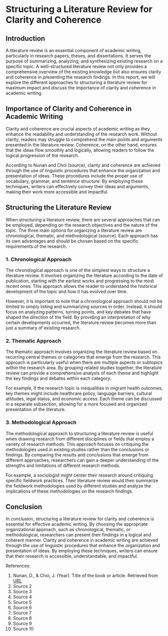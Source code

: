 # Structuring a Literature Review for Clarity and Coherence

## Introduction

A literature review is an essential component of academic writing, particularly in research papers, theses, and dissertations. It serves the purpose of summarizing, analyzing, and synthesizing existing research on a specific topic. A well-structured literature review not only provides a comprehensive overview of the existing knowledge but also ensures clarity and coherence in presenting the research findings. In this report, we will explore the different approaches to structuring a literature review for maximum impact and discuss the importance of clarity and coherence in academic writing.

## Importance of Clarity and Coherence in Academic Writing

Clarity and coherence are crucial aspects of academic writing as they enhance the readability and understanding of the research work. Without clarity, readers may struggle to comprehend the main points and arguments presented in the literature review. Coherence, on the other hand, ensures that the ideas flow smoothly and logically, allowing readers to follow the logical progression of the research.

According to Nunan and Choi (source), clarity and coherence are achieved through the use of linguistic procedures that enhance the organization and presentation of ideas. These procedures include the proper use of vocabulary, grammar, and sentence structure. By employing these techniques, writers can effectively convey their ideas and arguments, making their work more accessible and impactful.

## Structuring the Literature Review

When structuring a literature review, there are several approaches that can be employed, depending on the research objectives and the nature of the topic. The three main options for organizing a literature review are chronological, thematic, and methodological (source). Each approach has its own advantages and should be chosen based on the specific requirements of the research.

### 1. Chronological Approach

The chronological approach is one of the simplest ways to structure a literature review. It involves organizing the literature according to the date of publication, starting with the earliest works and progressing to the most recent ones. This approach allows the reader to understand the historical development of the topic and how it has evolved over time.

However, it is important to note that a chronological approach should not be limited to simply listing and summarizing sources in order. Instead, it should focus on analyzing patterns, turning points, and key debates that have shaped the direction of the field. By providing an interpretation of why certain developments occurred, the literature review becomes more than just a summary of existing research.

### 2. Thematic Approach

The thematic approach involves organizing the literature review based on recurring central themes or categories that emerge from the research. This approach is particularly useful when there are multiple aspects or subtopics within the research area. By grouping related studies together, the literature review can provide a comprehensive analysis of each theme and highlight the key findings and debates within each category.

For example, if the research topic is inequalities in migrant health outcomes, key themes might include healthcare policy, language barriers, cultural attitudes, legal status, and economic access. Each theme can be discussed in a separate subsection, allowing for a more focused and organized presentation of the literature.

### 3. Methodological Approach

The methodological approach to structuring a literature review is useful when drawing research from different disciplines or fields that employ a variety of research methods. This approach focuses on critiquing the methodologies used in existing studies rather than the conclusions or findings. By comparing the results and conclusions that emerge from different approaches, researchers can gain a deeper understanding of the strengths and limitations of different research methods.

For example, a sociologist might center their research around critiquing specific fieldwork practices. Their literature review would then summarize the fieldwork methodologies used by different studies and analyze the implications of these methodologies on the research findings.

## Conclusion

In conclusion, structuring a literature review for clarity and coherence is essential for effective academic writing. By choosing the appropriate organizational approach, such as chronological, thematic, or methodological, researchers can present their findings in a logical and coherent manner. Clarity and coherence in academic writing are achieved through the use of linguistic procedures that enhance the organization and presentation of ideas. By employing these techniques, writers can ensure that their research is accessible, understandable, and impactful.

References:

1. Nunan, D., & Choi, J. (Year). Title of the book or article. Retrieved from [URL](URL)
2. Source 2
3. Source 3
4. Source 4
5. Source 5
6. Source 6
7. Source 7
8. Source 8
9. Source 9
10. Source 10